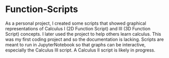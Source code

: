 # Function-Scripts
As a personal project, I created some scripts that showed graphical representations of Calculus I (2D Function Script) and III (3D Function Script) concepts. 
I later used the project to help others learn calculus. 
This was my first coding project and so the documentation is lacking. 
Scripts are meant to run in JupyterNotebook so that graphs can be interactive, especially the Calculus III script. 
A Calculus II script is likely in progress.
